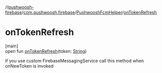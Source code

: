 //[pushwoosh-firebase](../../../index.md)/[com.pushwoosh.firebase](../index.md)/[PushwooshFcmHelper](index.md)/[onTokenRefresh](on-token-refresh.md)

# onTokenRefresh

[main]\
open fun [onTokenRefresh](on-token-refresh.md)(token: [String](https://developer.android.com/reference/kotlin/java/lang/String.html))

if you use custom FirebaseMessagingService call this method when onNewToken is invoked
